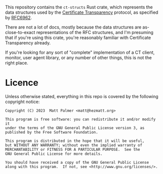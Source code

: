 This repository contains the `ct-structs` Rust crate, which represents the data structures used by the [Certificate Transparency](https://certificate.transparency.dev/) protocol, as specified by [RFC6962](https://datatracker.ietf.org/doc/html/rfc6962).

There are not a lot of docs, mostly because the data structures are as-close-to-exact representations of the RFC structures, and I'm presuming that if you're using this crate, you're reasonably familiar with Certificate Transparency already.

If you're looking for any sort of "complete" implementation of a CT client, monitor, user agent library, or any number of other things, this is not the right place.


# Licence

Unless otherwise stated, everything in this repo is covered by the following
copyright notice:

    Copyright (C) 2023  Matt Palmer <matt@hezmatt.org>

    This program is free software: you can redistribute it and/or modify it
    under the terms of the GNU General Public License version 3, as
    published by the Free Software Foundation.

    This program is distributed in the hope that it will be useful,
    but WITHOUT ANY WARRANTY; without even the implied warranty of
    MERCHANTABILITY or FITNESS FOR A PARTICULAR PURPOSE.  See the
    GNU General Public License for more details.

    You should have received a copy of the GNU General Public License
    along with this program.  If not, see <http://www.gnu.org/licenses/>.


